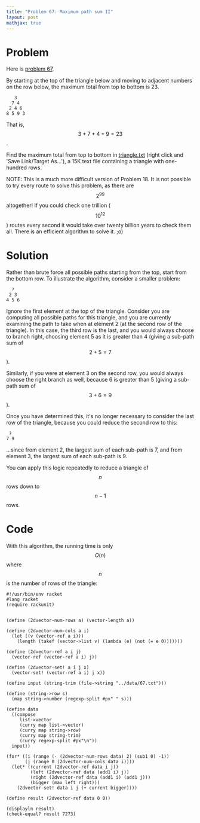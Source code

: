 ```yaml
---
title: "Problem 67: Maximum path sum II"
layout: post
mathjax: true
---
```


# Problem
Here is [problem 67](https://projecteuler.net/problem=67).

By starting at the top of the triangle below and moving to adjacent numbers on the row below, the maximum total from top to bottom is 23.

```
   3
  7 4
 2 4 6
8 5 9 3
```

That is, $$3 + 7 + 4 + 9 = 23$$.

Find the maximum total from top to bottom in [triangle.txt](https://github.com/retiman/project-euler/blob/main/data/67.txt) (right click and 'Save Link/Target As...'), a 15K text file containing a triangle with one-hundred rows.

NOTE: This is a much more difficult version of Problem 18. It is not possible to try every route to solve this problem, as there are $$2^{99}$$ altogether! If you could check one trillion ($$10^{12}$$) routes every second it would take over twenty billion years to check them all. There is an efficient algorithm to solve it. ;o)

# Solution
Rather than brute force all possible paths starting from the top, start from the bottom row.  To illustrate the algorithm, consider a smaller problem:

```
  ?
 2 3
4 5 6
```

Ignore the first element at the top of the triangle.  Consider you are computing all possible paths for this triangle, and you are currently examining the path to take when at element 2 (at the second row of the triangle).  In this case, the third row is the last, and you would always choose to branch right, choosing element 5 as it is greater than 4 (giving a sub-path sum of $$2+5=7$$).

Similarly, if you were at element 3 on the second row, you would always choose the right branch as well, because 6 is greater than 5 (giving a sub-path sum of $$3+6=9$$).  

Once you have determined this, it's no longer necessary to consider the last row of the triangle, because you could reduce the second row to this:

```
 ?
7 9
```

...since from element 2, the largest sum of each sub-path is 7, and from element 3, the largest sum of each sub-path is 9.

You can apply this logic repeatedly to reduce a triangle of $$n$$ rows down to $$n-1$$ rows.

# Code
With this algorithm, the running time is only $$O(n)$$ where $$n$$ is the number of rows of the triangle:

```racket
#!/usr/bin/env racket
#lang racket
(require rackunit)


(define (2dvector-num-rows a) (vector-length a))

(define (2dvector-num-cols a i)
  (let ((v (vector-ref a i)))
    (length (takef (vector->list v) (lambda (e) (not (= e 0)))))))

(define (2dvector-ref a i j)
  (vector-ref (vector-ref a i) j))

(define (2dvector-set! a i j x)
  (vector-set! (vector-ref a i) j x))

(define input (string-trim (file->string "../data/67.txt")))

(define (string->row s)
  (map string->number (regexp-split #px" " s)))

(define data
  ((compose
     list->vector
     (curry map list->vector)
     (curry map string->row)
     (curry map string-trim)
     (curry regexp-split #px"\n"))
  input))

(for* ((i (range (- (2dvector-num-rows data) 2) (sub1 0) -1))
       (j (range 0 (2dvector-num-cols data i))))
  (let* ((current (2dvector-ref data i j))
         (left (2dvector-ref data (add1 i) j))
         (right (2dvector-ref data (add1 i) (add1 j)))
         (bigger (max left right)))
    (2dvector-set! data i j (+ current bigger))))

(define result (2dvector-ref data 0 0))

(displayln result)
(check-equal? result 7273)
```

